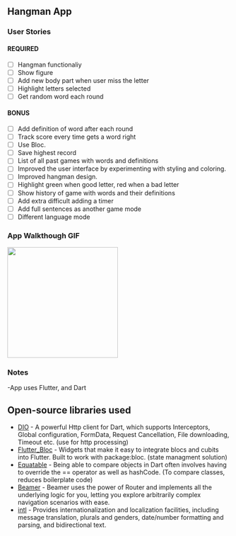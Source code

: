 ## Hangman App

### User Stories

#### REQUIRED

- [ ] Hangman functionaliy
- [ ] Show figure
- [ ] Add new body part when user miss the letter
- [ ] Highlight letters selected
- [ ] Get random word each round

#### BONUS

- [ ] Add definition of word after each round
- [ ] Track score every time gets a word right
- [ ] Use Bloc.
- [ ] Save highest record
- [ ] List of all past games with words and definitions
- [ ] Improved the user interface by experimenting with styling and coloring.
- [ ] Improved hangman design.
- [ ] Highlight green when good letter, red when a bad letter
- [ ] Show history of game with words and their definitions
- [ ] Add extra difficult adding a timer
- [ ] Add full sentences as another game mode
- [ ] Different language mode

### App Walkthough GIF

<img src="app_walkthrough.gif" width=250><br>

### Notes

-App uses Flutter, and Dart

## Open-source libraries used

* [DIO](https://pub.dev/packages/dio) - A powerful Http client for Dart, which supports Interceptors, Global configuration, FormData, Request Cancellation, File downloading, Timeout etc. (use for http processing)
* [Flutter_Bloc](https://pub.dev/packages/flutter_bloc) - Widgets that make it easy to integrate blocs and cubits into Flutter. Built to work with package:bloc. (state managment solution)
* [Equatable](https://pub.dev/packages/equatable) - Being able to compare objects in Dart often involves having to override the == operator as well as hashCode. (To compare classes, reduces boilerplate code)
* [Beamer](https://pub.dev/packages/beamer) - Beamer uses the power of Router and implements all the underlying logic for you, letting you explore arbitrarily complex navigation scenarios with ease.
* [intl](https://pub.dev/packages/intl) - Provides internationalization and localization facilities, including message translation, plurals and genders, date/number formatting and parsing, and bidirectional text.
